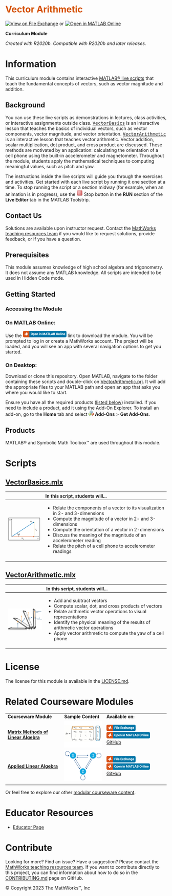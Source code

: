 
<a name="T_DEF03274"></a>
# <span style="color:rgb(213,80,0)">Vector Arithmetic</span>
<a name="H_053613DF"></a>

[![View on File Exchange](https://www.mathworks.com/matlabcentral/images/matlab-file-exchange.svg)](https://www.mathworks.com/matlabcentral/fileexchange/94555-vector-arithmetic) or [![Open in MATLAB Online](https://www.mathworks.com/images/responsive/global/open-in-matlab-online.svg)](https://matlab.mathworks.com/open/github/v1?repo=MathWorks-Teaching-Resources/Vector-Arithmetic&project=VectorArithmetic.prj)

**Curriculum Module**

_Created with R2020b. Compatible with R2020b and later releases._

# Information

This curriculum module contains interactive [MATLAB® live scripts](https://www.mathworks.com/products/matlab/live-editor.html) that teach the fundamental concepts of vectors, such as vector magnitude and addition.

<a name="H_F00D98E4"></a>
## Background

You can use these live scripts as demonstrations in lectures, class activities, or interactive assignments outside class. [<samp>VectorBasics</samp>](https://matlab.mathworks.com/open/github/v1?repo=MathWorks-Teaching-Resources/Vector-Arithmetic&project=VectorArithmetic.prj&file=VectorBasics.mlx) is an interactive lesson that teaches the basics of individual vectors, such as vector components, vector magnitude, and vector orientation. [<samp>VectorArithmetic</samp>](https://matlab.mathworks.com/open/github/v1?repo=MathWorks-Teaching-Resources/Vector-Arithmetic&project=VectorArithmetic.prj&file=VectorArithmetic.mlx) is an interactive lesson that teaches vector arithmetic. Vector addition, scalar multiplication, dot product, and cross product are discussed. These methods are motivated by an application: calculating the orientation of a cell phone using the built-in accelerometer and magnetometer. Throughout the module, students apply the mathematical techniques to computing meaningful values, such as pitch and yaw.


The instructions inside the live scripts will guide you through the exercises and activities. Get started with each live script by running it one section at a time. To stop running the script or a section midway (for example, when an animation is in progress), use the <img src="Images/EndIcon.png" width="19" alt="EndIcon.png"> Stop button in the **RUN** section of the **Live Editor** tab in the MATLAB Toolstrip.

## Contact Us

Solutions are available upon instructor request. Contact the [MathWorks teaching resources team](mailto:onlineteaching@mathworks.com) if you would like to request solutions, provide feedback, or if you have a question.

<a name="H_30BC7141"></a>
## Prerequisites

This module assumes knowledge of high school algebra and trigonometry. It does not assume any MATLAB knowledge. All scripts are intended to be used in Hidden Code mode. 

<a name="H_330E72C3"></a>
## Getting Started
### Accessing the Module
### **On MATLAB Online:**

Use the  [<img src="Images/OpenInMO.png" width="136" alt="OpenInMO.png">](https://matlab.mathworks.com/open/github/v1?repo=MathWorks-Teaching-Resources/Vector-Arithmetic&project=VectorArithmetic.prj) link to download the module. You will be prompted to log in or create a MathWorks account. The project will be loaded, and you will see an app with several navigation options to get you started.

### **On Desktop:**

Download or clone this repository. Open MATLAB, navigate to the folder containing these scripts and double-click on [VectorArithmetic.prj](https://matlab.mathworks.com/open/github/v1?repo=MathWorks-Teaching-Resources/Vector-Arithmetic&project=VectorArithmetic.prj). It will add the appropriate files to your MATLAB path and open an app that asks you where you would like to start. 


Ensure you have all the required products ([listed below](#H_E850B4FF)) installed. If you need to include a product, add it using the Add-On Explorer. To install an add-on, go to the **Home** tab and select  <img src="Images/AddOnsIcon.png" width="16" alt="AddOnsIcon.png"> **Add-Ons** > **Get Add-Ons**. 

<a name="H_E850B4FF"></a>
## Products

MATLAB® and Symbolic Math Toolbox™ are used throughout this module.

<a name="H_E8C62B23"></a>
# Scripts
## [**VectorBasics.mlx**](https://matlab.mathworks.com/open/github/v1?repo=MathWorks-Teaching-Resources/Vector-Arithmetic&project=VectorArithmetic.prj&file=VectorBasics.mlx) 
|  | **In this script, students will...**  |
| :-- | :-- |
| <img src="Images/image_3.png" width="171" alt="image_3.png"> | <ul><li>  Relate the components of a vector to its visualization in 2- and 3-dimensions  <li>  Compute the magnitude of a vector in 2- and 3-dimensions  <li>  Compute the orientation of a vector in 2-dimensions  <li>  Discuss the meaning of the magnitude of an accelerometer reading  <li>  Relate the pitch of a cell phone to accelerometer readings </ul> |
|||

## [**VectorArithmetic.mlx**](https://matlab.mathworks.com/open/github/v1?repo=MathWorks-Teaching-Resources/Vector-Arithmetic&project=VectorArithmetic.prj&file=VectorArithmetic.mlx) 


|  | **In this script, students will...**  |
| :-- | :-- |
| <img src="Images/image_4.png" width="171" alt="image_4.png"> | <ul><li>  Add and subtract vectors  <li>  Compute scalar, dot, and cross products of vectors  <li>  Relate arithmetic vector operations to visual representations  <li> Identify the physical meaning of the results of arithmetic vector operations  <li>  Apply vector arithmetic to compute the yaw of a cell phone  |
|      |       |

<a name="H_F61733D7"></a>
# License

The license for this module is available in the [LICENSE.md](https://github.com/MathWorks-Teaching-Resources/Vector-Arithmetic/blob/main/LICENSE.md).

# Related Courseware Modules
|      |      |      |
| :-- | :-- | :-- |
| **Courseware Module** | **Sample Content** | **Available on:**  |
| [**Matrix Methods of Linear Algebra**](https://www.mathworks.com/matlabcentral/fileexchange/94730-matrix-methods-of-linear-algebra) | <img src="Images/image_5.png" width="171" alt="image_5.png"> |  [<img src="Images/OpenInFX.png" width="91" alt="OpenInFX.png">](https://www.mathworks.com/matlabcentral/fileexchange/94730-matrix-methods-of-linear-algebra)  [<img src="Images/OpenInMO.png" width="136" alt="OpenInMO.png">](https://matlab.mathworks.com/open/github/v1?repo=MathWorks-Teaching-Resources/Matrix-Methods-of-Linear-Algebra&project=MatrixMethods.prj) [GitHub](https://github.com/MathWorks-Teaching-Resources/Matrix-Methods-of-Linear-Algebra)  |
| [**Applied Linear Algebra**](https://www.mathworks.com/matlabcentral/fileexchange/136364-applied-linear-algebra) | <img src="Images/image_8.png" width="171" alt="image_8.png"> |  [<img src="Images/OpenInFX.png" width="91" alt="OpenInFX.png">](https://www.mathworks.com/matlabcentral/fileexchange/136364-applied-linear-algebra)   [<img src="Images/OpenInMO.png" width="136" alt="OpenInMO.png">](https://matlab.mathworks.com/open/github/v1?repo=MathWorks-Teaching-Resources/Matrix-Methods-of-Linear-Algebra&project=MatrixMethods.prjhttps://matlab.mathworks.com/open/github/v1?repo=MathWorks-Teaching-Resources/Applied-Linear-Algebra&project=AppliedLinAlg.prj) [GitHub](https://github.com/MathWorks-Teaching-Resources/Applied-Linear-Algebra)  |
|      |      |       |


Or feel free to explore our other [modular courseware content](https://www.mathworks.com/matlabcentral/fileexchange/?q=tag%3A%22courseware+module%22&sort=downloads_desc_30d).

# Educator Resources
-  [Educator Page](https://www.mathworks.com/academia/educators.html) 
<a name="H_0FA5DA18"></a>
# Contribute 

Looking for more? Find an issue? Have a suggestion? Please contact the [MathWorks teaching resources team](mailto:%20onlineteaching@mathworks.com). If you want to contribute directly to this project, you can find information about how to do so in the [CONTRIBUTING.md](https://github.com/MathWorks-Teaching-Resources/Vector-Arithmetic/blob/main/CONTRIBUTING.md) page on GitHub.


© Copyright 2023 The MathWorks™, Inc



